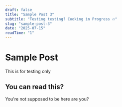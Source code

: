 ```yaml
---
draft: false
title: "Sample Post 3"
subtitle: "Testing testing? Cooking in Progress 🔥"
slug: "sample-post-3"
date: "2025-07-15"
readTime: "1"
---
```


# Sample Post

This is for testing only

## You can read this?

You're not supposed to be here are you?